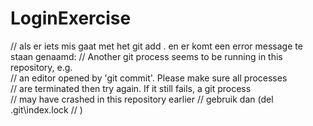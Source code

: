 # LoginExercise

//  als er iets mis gaat met het git add . en er komt een error message te staan genaamd:
//  Another git process seems to be running in this repository, e.g.      
// an editor opened by 'git commit'. Please make sure all processes      
// are terminated then try again. If it still fails, a git process       
// may have crashed in this repository earlier
// gebruik dan (del .git\index.lock
// )
